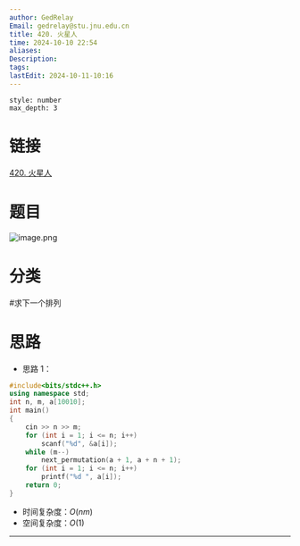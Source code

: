 ```yaml
---
author: GedRelay
Email: gedrelay@stu.jnu.edu.cn
title: 420. 火星人
time: 2024-10-10 22:54
aliases: 
Description: 
tags: 
lastEdit: 2024-10-11-10:16
---
```


```toc
style: number
max_depth: 3
```

# 链接
[420. 火星人](https://www.acwing.com/problem/content/422/) 

# 题目
![image.png](https://ged-pic-bed.oss-cn-guangzhou.aliyuncs.com/img/202410102254882.png)


# 分类
#求下一个排列 

# 思路
- 思路 1：


```cpp
#include<bits/stdc++.h>
using namespace std;
int n, m, a[10010];
int main()
{
	cin >> n >> m;
	for (int i = 1; i <= n; i++)
		scanf("%d", &a[i]);
	while (m--)
		next_permutation(a + 1, a + n + 1);
	for (int i = 1; i <= n; i++)
		printf("%d ", a[i]);
	return 0;
}
```


- 时间复杂度：${O\left( nm \right)  }$ 
- 空间复杂度：${O\left( 1 \right)  }$ 


---

